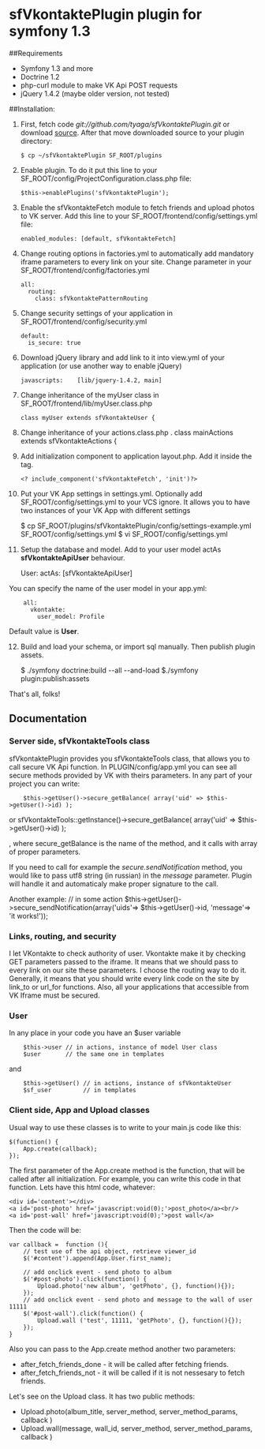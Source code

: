 # sfVkontaktePlugin plugin for symfony 1.3

##Requirements

*   Symfony 1.3 and more
*   Doctrine 1.2
*   php-curl module to make VK Api POST requests
*   jQuery 1.4.2 (maybe older version, not tested)

##Installation:

1.  First, fetch code *git://github.com/tyaga/sfVkontaktePlugin.git* or download [source](http://github.com/tyaga/sfVkontaktePlugin/downloads). After that move downloaded source to your plugin directory:

		$ cp ~/sfVkontaktePlugin SF_ROOT/plugins

2.  Enable plugin. To do it put this line to your SF_ROOT/config/ProjectConfiguration.class.php file:

		$this->enablePlugins('sfVkontaktePlugin');

3.  Enable the sfVkontakteFetch module to fetch friends and upload photos to VK server. Add this line to your SF_ROOT/frontend/config/settings.yml file:

		enabled_modules: [default, sfVkontakteFetch]

4.  Change routing options in factories.yml to automatically add mandatory iframe parameters to every link on your site. Change parameter in your SF_ROOT/frontend/config/factories.yml

		all:
		  routing:
		    class: sfVkontaktePatternRouting

5.  Change security settings of your application in SF_ROOT/frontend/config/security.yml

		default:
		  is_secure: true

6.  Download jQuery library and add link to it into view.yml of your application (or use another way to enable jQuery)

		javascripts:    [lib/jquery-1.4.2, main]

7.  Change inheritance of the myUser class in SF_ROOT/frontend/lib/myUser.class.php

		class myUser extends sfVkontakteUser {

8.  Change inheritance of your actions.class.php .
		class mainActions extends sfVkontakteActions {

9.  Add initialization component to application layout.php. Add it inside the <body> tag.

		<? include_component('sfVkontakteFetch', 'init')?>

10.  Put your VK App settings in settings.yml. Optionally add SF_ROOT/config/settings.yml to your VCS ignore. It allows you to have two instances of your VK App with different settings

		$ cp SF_ROOT/plugins/sfVkontaktePlugin/config/settings-example.yml SF_ROOT/config/settings.yml
		$ vi SF_ROOT/config/settings.yml

11.  Setup the database and model. Add to your user model actAs **sfVkontakteApiUser** behaviour.

		User:
		  actAs: [sfVkontakteApiUser]

You can specify the name of the user model in your app.yml:

		all:
		  vkontakte:
		    user_model: Profile

Default value is **User**.

12.  Build and load your schema, or import sql manually. Then publish plugin assets.

		$ ./symfony doctrine:build --all --and-load
		$./symfony plugin:publish:assets

That's all, folks!

## Documentation

### Server side, sfVkontakteTools class

sfVkontaktePlugin provides you sfVkontakteTools class, that allows you to call secure VK Api function.
In PLUGIN/config/app.yml you can see all secure methods provided by VK with theirs parameters. In any part of your project you can write:

		$this->getUser()->secure_getBalance( array('uid' => $this->getUser()->id) );

or
		sfVkontakteTools::getInstance()->secure_getBalance( array('uid' => $this->getUser()->id) );

, where secure_getBalance is the name of the method, and it calls with array of proper parameters.

If you need to call for example the *secure.sendNotification* method, you would like to pass utf8 string (in russian) in the *message* parameter. Plugin will handle it and automaticaly make proper signature to the call.

Another example:
		// in some action
		$this->getUser()->secure_sendNotification(array('uids'=> $this->getUser()->id, 'message'=> 'it works!'));

### Links, routing, and security

I let VKontakte to check authority of user. Vkontakte make it by checking GET parameters passed to the iframe. It means that we should pass to every link on our site these parameters. I choose the routing way to do it.
Generally, it means that you should write every link code on the site by link_to or url_for functions. Also, all your applications that accessible from VK Iframe must be secured.

### User

In any place in your code you have an $user variable

		$this->user // in actions, instance of model User class
		$user 		// the same one in templates

and

		$this->getUser() // in actions, instance of sfVkontakteUser
		$sf_user 		 // in templates

### Client side, App and Upload classes

Usual way to use these classes is to write to your main.js code like this:

	$(function() {
		App.create(callback);
	});

The first parameter of the App.create method is the function, that will be called after all initialization. For example, you can write this code in that function. Lets have this html code, whatever:

	<div id='content'></div>
	<a id='post-photo' href='javascript:void(0);'>post_photo</a><br/>
	<a id='post-wall' href='javascript:void(0);'>post wall</a>

Then the code will be:

	var callback =  function (){
		// test use of the api object, retrieve viewer_id
		$('#content').append(App.User.first_name);

		// add onclick event - send photo to album
		$('#post-photo').click(function() {
			Upload.photo('new album', 'getPhoto', {}, function(){});
		});
		// add onclick event - send photo and message to the wall of user 11111
		$('#post-wall').click(function() {
			Upload.wall ('test', 11111, 'getPhoto', {}, function(){});
		});
	}

Also you can pass to the App.create method another two parameters:

*  after_fetch_friends_done - it will be called after fetching friends.
*  after_fetch_friends_not - it will be called if it is not nessesary to fetch friends.

Let's see on the Upload class. It has two public methods:

*  Upload.photo(album_title, server_method, server_method_params, callback )
*  Upload.wall(message, wall_id, server_method, server_method_params, callback )

